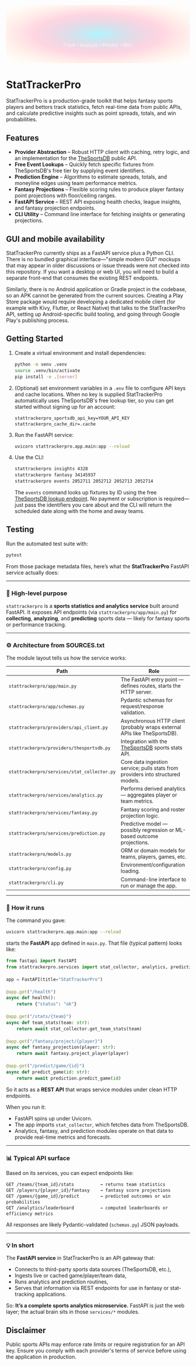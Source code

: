 ![Sheen Banner](https://raw.githubusercontent.com/74Thirsty/74Thirsty/main/assets/statpro.svg)


# StatTrackerPro

StatTrackerPro is a production-grade toolkit that helps fantasy sports players
and bettors track statistics, fetch real-time data from public APIs, and
calculate predictive insights such as point spreads, totals, and win
probabilities.

## Features

- **Provider Abstraction** – Robust HTTP client with caching, retry logic, and
  an implementation for the [TheSportsDB](https://www.thesportsdb.com/) public
  API.
- **Free Event Lookups** – Quickly fetch specific fixtures from TheSportsDB's
  free tier by supplying event identifiers.
- **Prediction Engine** – Algorithms to estimate spreads, totals, and moneyline
  edges using team performance metrics.
- **Fantasy Projections** – Flexible scoring rules to produce player fantasy
  point projections with floor/ceiling ranges.
- **FastAPI Service** – REST API exposing health checks, league insights, and
  fantasy projection endpoints.
- **CLI Utility** – Command line interface for fetching insights or generating
  projections.

## GUI and mobile availability

StatTrackerPro currently ships as a FastAPI service plus a Python CLI. There is
no bundled graphical interface—"simple modern GUI" mockups that may appear in
older discussions or issue threads were not checked into this repository. If
you want a desktop or web UI, you will need to build a separate front-end that
consumes the existing REST endpoints.

Similarly, there is no Android application or Gradle project in the codebase,
so an APK cannot be generated from the current sources. Creating a Play Store
package would require developing a dedicated mobile client (for example with
Kivy, Flutter, or React Native) that talks to the StatTrackerPro API, setting
up Android-specific build tooling, and going through Google Play's publishing
process.

## Getting Started

1. Create a virtual environment and install dependencies:

   ```bash
   python -m venv .venv
   source .venv/bin/activate
   pip install -e .[server]
   ```

2. (Optional) set environment variables in a `.env` file to configure API keys
   and cache locations. When no key is supplied StatTrackerPro automatically
   uses TheSportsDB's free lookup tier, so you can get started without signing
   up for an account:

   ```env
   stattrackerpro_sportsdb_api_key=YOUR_API_KEY
   stattrackerpro_cache_dir=.cache
   ```

3. Run the FastAPI service:

   ```bash
   uvicorn stattrackerpro.app.main:app --reload
   ```

4. Use the CLI:

   ```bash
   stattrackerpro insights 4328
   stattrackerpro fantasy 34145937
   stattrackerpro events 2052711 2052712 2052713 2052714
   ```

   The ``events`` command looks up fixtures by ID using the free
   [TheSportsDB lookup endpoint](https://www.thesportsdb.com/api.php). No
   payment or subscription is required—just pass the identifiers you care
   about and the CLI will return the scheduled date along with the home and
   away teams.

## Testing

Run the automated test suite with:

```bash
pytest
```

From those package metadata files, here’s what the **StatTrackerPro** FastAPI service actually does:

---

### 🧠 **High-level purpose**

`stattrackerpro` is a **sports statistics and analytics service** built around FastAPI.
It exposes API endpoints (via `stattrackerpro/app/main.py`) for **collecting**, **analyzing**, and **predicting** sports data — likely for fantasy sports or performance tracking.

---

### ⚙️ **Architecture from SOURCES.txt**

The module layout tells us how the service works:

| Path                                        | Role                                                                               |
| ------------------------------------------- | ---------------------------------------------------------------------------------- |
| `stattrackerpro/app/main.py`                | The FastAPI entry point — defines routes, starts the HTTP server.                  |
| `stattrackerpro/app/schemas.py`             | Pydantic schemas for request/response validation.                                  |
| `stattrackerpro/providers/api_client.py`    | Asynchronous HTTP client (probably wraps external APIs like TheSportsDB).          |
| `stattrackerpro/providers/thesportsdb.py`   | Integration with the [TheSportsDB](https://www.thesportsdb.com/) sports stats API. |
| `stattrackerpro/services/stat_collector.py` | Core data ingestion service; pulls stats from providers into structured models.    |
| `stattrackerpro/services/analytics.py`      | Performs derived analytics — aggregates player or team metrics.                    |
| `stattrackerpro/services/fantasy.py`        | Fantasy scoring and roster projection logic.                                       |
| `stattrackerpro/services/prediction.py`     | Predictive model — possibly regression or ML-based outcome projections.            |
| `stattrackerpro/models.py`                  | ORM or domain models for teams, players, games, etc.                               |
| `stattrackerpro/config.py`                  | Environment/configuration loading.                                                 |
| `stattrackerpro/cli.py`                     | Command-line interface to run or manage the app.                                   |

---

### 🚀 **How it runs**

The command you gave:

```bash
uvicorn stattrackerpro.app.main:app --reload
```

starts the **FastAPI** app defined in `main.py`.
That file (typical pattern) looks like:

```python
from fastapi import FastAPI
from stattrackerpro.services import stat_collector, analytics, prediction, fantasy

app = FastAPI(title="StatTrackerPro")

@app.get("/health")
async def health():
    return {"status": "ok"}

@app.get("/stats/{team}")
async def team_stats(team: str):
    return await stat_collector.get_team_stats(team)

@app.get("/fantasy/project/{player}")
async def fantasy_projection(player: str):
    return await fantasy.project_player(player)

@app.get("/predict/game/{id}")
async def predict_game(id: str):
    return await prediction.predict_game(id)
```

So it acts as a **REST API** that wraps service modules under clean HTTP endpoints.

When you run it:

* FastAPI spins up under Uvicorn.
* The app imports `stat_collector`, which fetches data from TheSportsDB.
* Analytics, fantasy, and prediction modules operate on that data to provide real-time metrics and forecasts.

---

### 📊 **Typical API surface**

Based on its services, you can expect endpoints like:

```
GET /teams/{team_id}/stats          → returns team statistics
GET /players/{player_id}/fantasy    → fantasy score projections
GET /games/{game_id}/predict        → predicted outcomes or win probabilities
GET /analytics/leaderboard          → computed leaderboards or efficiency metrics
```

All responses are likely Pydantic-validated (`schemas.py`) JSON payloads.

---

### 💡 **In short**

The **FastAPI service** in StatTrackerPro is an API gateway that:

* Connects to third-party sports data sources (TheSportsDB, etc.),
* Ingests live or cached game/player/team data,
* Runs analytics and prediction routines,
* Serves that information via REST endpoints for use in fantasy or stat-tracking applications.

So:
**It’s a complete sports analytics microservice.**
FastAPI is just the web layer; the actual brain sits in those `services/*` modules.


## Disclaimer

Public sports APIs may enforce rate limits or require registration for an API
key. Ensure you comply with each provider's terms of service before using the
application in production.
